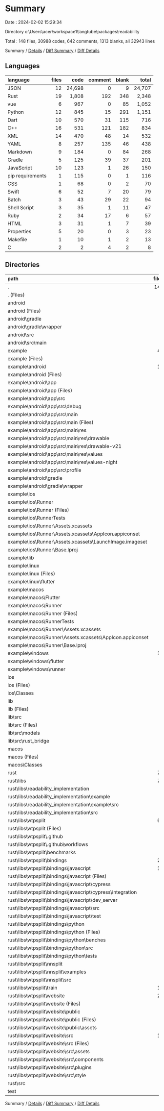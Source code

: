 # Summary

Date : 2024-02-02 15:29:34

Directory c:\\Users\\acer\\workspace1\\langtube\\packages\\readability

Total : 148 files,  30988 codes, 642 comments, 1313 blanks, all 32943 lines

Summary / [Details](details.md) / [Diff Summary](diff.md) / [Diff Details](diff-details.md)

## Languages
| language | files | code | comment | blank | total |
| :--- | ---: | ---: | ---: | ---: | ---: |
| JSON | 12 | 24,698 | 0 | 9 | 24,707 |
| Rust | 19 | 1,808 | 192 | 348 | 2,348 |
| vue | 6 | 967 | 0 | 85 | 1,052 |
| Python | 12 | 845 | 15 | 291 | 1,151 |
| Dart | 10 | 570 | 31 | 115 | 716 |
| C++ | 16 | 531 | 121 | 182 | 834 |
| XML | 14 | 470 | 48 | 14 | 532 |
| YAML | 8 | 257 | 135 | 46 | 438 |
| Markdown | 9 | 184 | 0 | 84 | 268 |
| Gradle | 5 | 125 | 39 | 37 | 201 |
| JavaScript | 10 | 123 | 1 | 26 | 150 |
| pip requirements | 1 | 115 | 0 | 1 | 116 |
| CSS | 1 | 68 | 0 | 2 | 70 |
| Swift | 6 | 52 | 7 | 20 | 79 |
| Batch | 3 | 43 | 29 | 22 | 94 |
| Shell Script | 3 | 35 | 1 | 11 | 47 |
| Ruby | 2 | 34 | 17 | 6 | 57 |
| HTML | 3 | 31 | 1 | 7 | 39 |
| Properties | 5 | 20 | 0 | 3 | 23 |
| Makefile | 1 | 10 | 1 | 2 | 13 |
| C | 2 | 2 | 4 | 2 | 8 |

## Directories
| path | files | code | comment | blank | total |
| :--- | ---: | ---: | ---: | ---: | ---: |
| . | 148 | 30,988 | 642 | 1,313 | 32,943 |
| . (Files) | 8 | 116 | 47 | 41 | 204 |
| android | 5 | 82 | 63 | 39 | 184 |
| android (Files) | 3 | 74 | 63 | 37 | 174 |
| android\\gradle | 1 | 5 | 0 | 1 | 6 |
| android\\gradle\\wrapper | 1 | 5 | 0 | 1 | 6 |
| android\\src | 1 | 3 | 0 | 1 | 4 |
| android\\src\\main | 1 | 3 | 0 | 1 | 4 |
| example | 45 | 1,447 | 270 | 277 | 1,994 |
| example (Files) | 3 | 33 | 88 | 26 | 147 |
| example\\android | 12 | 159 | 51 | 33 | 243 |
| example\\android (Files) | 3 | 39 | 0 | 9 | 48 |
| example\\android\\app | 8 | 115 | 51 | 23 | 189 |
| example\\android\\app (Files) | 1 | 55 | 5 | 13 | 73 |
| example\\android\\app\\src | 7 | 60 | 46 | 10 | 116 |
| example\\android\\app\\src\\debug | 1 | 3 | 4 | 1 | 8 |
| example\\android\\app\\src\\main | 5 | 54 | 38 | 8 | 100 |
| example\\android\\app\\src\\main (Files) | 1 | 28 | 6 | 2 | 36 |
| example\\android\\app\\src\\main\\res | 4 | 26 | 32 | 6 | 64 |
| example\\android\\app\\src\\main\\res\\drawable | 1 | 4 | 7 | 2 | 13 |
| example\\android\\app\\src\\main\\res\\drawable-v21 | 1 | 4 | 7 | 2 | 13 |
| example\\android\\app\\src\\main\\res\\values | 1 | 9 | 9 | 1 | 19 |
| example\\android\\app\\src\\main\\res\\values-night | 1 | 9 | 9 | 1 | 19 |
| example\\android\\app\\src\\profile | 1 | 3 | 4 | 1 | 8 |
| example\\android\\gradle | 1 | 5 | 0 | 1 | 6 |
| example\\android\\gradle\\wrapper | 1 | 5 | 0 | 1 | 6 |
| example\\ios | 8 | 229 | 4 | 13 | 246 |
| example\\ios\\Runner | 7 | 222 | 2 | 9 | 233 |
| example\\ios\\Runner (Files) | 2 | 13 | 0 | 3 | 16 |
| example\\ios\\RunnerTests | 1 | 7 | 2 | 4 | 13 |
| example\\ios\\Runner\\Assets.xcassets | 3 | 148 | 0 | 4 | 152 |
| example\\ios\\Runner\\Assets.xcassets\\AppIcon.appiconset | 1 | 122 | 0 | 1 | 123 |
| example\\ios\\Runner\\Assets.xcassets\\LaunchImage.imageset | 2 | 26 | 0 | 3 | 29 |
| example\\ios\\Runner\\Base.lproj | 2 | 61 | 2 | 2 | 65 |
| example\\lib | 1 | 52 | 1 | 8 | 61 |
| example\\linux | 5 | 94 | 27 | 38 | 159 |
| example\\linux (Files) | 3 | 86 | 18 | 27 | 131 |
| example\\linux\\flutter | 2 | 8 | 9 | 11 | 28 |
| example\\macos | 6 | 444 | 5 | 16 | 465 |
| example\\macos\\Flutter | 1 | 6 | 3 | 4 | 13 |
| example\\macos\\Runner | 4 | 431 | 0 | 8 | 439 |
| example\\macos\\Runner (Files) | 2 | 20 | 0 | 6 | 26 |
| example\\macos\\RunnerTests | 1 | 7 | 2 | 4 | 13 |
| example\\macos\\Runner\\Assets.xcassets | 1 | 68 | 0 | 1 | 69 |
| example\\macos\\Runner\\Assets.xcassets\\AppIcon.appiconset | 1 | 68 | 0 | 1 | 69 |
| example\\macos\\Runner\\Base.lproj | 1 | 343 | 0 | 1 | 344 |
| example\\windows | 10 | 436 | 94 | 143 | 673 |
| example\\windows\\flutter | 2 | 8 | 9 | 11 | 28 |
| example\\windows\\runner | 8 | 428 | 85 | 132 | 645 |
| ios | 2 | 18 | 11 | 4 | 33 |
| ios (Files) | 1 | 17 | 9 | 3 | 29 |
| ios\\Classes | 1 | 1 | 2 | 1 | 4 |
| lib | 7 | 503 | 30 | 103 | 636 |
| lib (Files) | 1 | 3 | 0 | 1 | 4 |
| lib\\src | 6 | 500 | 30 | 102 | 632 |
| lib\\src (Files) | 2 | 49 | 2 | 11 | 62 |
| lib\\src\\models | 2 | 192 | 2 | 28 | 222 |
| lib\\src\\rust_bridge | 2 | 259 | 26 | 63 | 348 |
| macos | 2 | 18 | 10 | 4 | 32 |
| macos (Files) | 1 | 17 | 8 | 3 | 28 |
| macos\\Classes | 1 | 1 | 2 | 1 | 4 |
| rust | 77 | 28,789 | 211 | 841 | 29,841 |
| rust\\libs | 73 | 28,648 | 193 | 806 | 29,647 |
| rust\\libs\\readability_implementation | 5 | 439 | 50 | 63 | 552 |
| rust\\libs\\readability_implementation\\example | 1 | 13 | 32 | 8 | 53 |
| rust\\libs\\readability_implementation\\example\\src | 1 | 13 | 32 | 8 | 53 |
| rust\\libs\\readability_implementation\\src | 4 | 426 | 18 | 55 | 499 |
| rust\\libs\\wtpsplit | 68 | 28,209 | 143 | 743 | 29,095 |
| rust\\libs\\wtpsplit (Files) | 4 | 51 | 1 | 18 | 70 |
| rust\\libs\\wtpsplit\\.github | 2 | 190 | 0 | 15 | 205 |
| rust\\libs\\wtpsplit\\.github\\workflows | 2 | 190 | 0 | 15 | 205 |
| rust\\libs\\wtpsplit\\benchmarks | 2 | 38 | 0 | 18 | 56 |
| rust\\libs\\wtpsplit\\bindings | 23 | 7,177 | 70 | 162 | 7,409 |
| rust\\libs\\wtpsplit\\bindings\\javascript | 16 | 6,841 | 24 | 74 | 6,939 |
| rust\\libs\\wtpsplit\\bindings\\javascript (Files) | 3 | 54 | 0 | 2 | 56 |
| rust\\libs\\wtpsplit\\bindings\\javascript\\cypress | 1 | 13 | 0 | 3 | 16 |
| rust\\libs\\wtpsplit\\bindings\\javascript\\cypress\\integration | 1 | 13 | 0 | 3 | 16 |
| rust\\libs\\wtpsplit\\bindings\\javascript\\dev_server | 8 | 6,514 | 0 | 16 | 6,530 |
| rust\\libs\\wtpsplit\\bindings\\javascript\\src | 3 | 232 | 24 | 48 | 304 |
| rust\\libs\\wtpsplit\\bindings\\javascript\\test | 1 | 28 | 0 | 5 | 33 |
| rust\\libs\\wtpsplit\\bindings\\python | 7 | 336 | 46 | 88 | 470 |
| rust\\libs\\wtpsplit\\bindings\\python (Files) | 1 | 10 | 1 | 2 | 13 |
| rust\\libs\\wtpsplit\\bindings\\python\\benches | 1 | 12 | 0 | 6 | 18 |
| rust\\libs\\wtpsplit\\bindings\\python\\src | 3 | 295 | 45 | 68 | 408 |
| rust\\libs\\wtpsplit\\bindings\\python\\tests | 2 | 19 | 0 | 12 | 31 |
| rust\\libs\\wtpsplit\\nnsplit | 5 | 719 | 57 | 146 | 922 |
| rust\\libs\\wtpsplit\\nnsplit\\examples | 2 | 34 | 0 | 11 | 45 |
| rust\\libs\\wtpsplit\\nnsplit\\src | 3 | 685 | 57 | 135 | 877 |
| rust\\libs\\wtpsplit\\train | 11 | 5,708 | 13 | 246 | 5,967 |
| rust\\libs\\wtpsplit\\website | 21 | 14,326 | 2 | 138 | 14,466 |
| rust\\libs\\wtpsplit\\website (Files) | 5 | 13,186 | 1 | 9 | 13,196 |
| rust\\libs\\wtpsplit\\website\\public | 4 | 22 | 1 | 3 | 26 |
| rust\\libs\\wtpsplit\\website\\public (Files) | 1 | 19 | 1 | 3 | 23 |
| rust\\libs\\wtpsplit\\website\\public\\assets | 3 | 3 | 0 | 0 | 3 |
| rust\\libs\\wtpsplit\\website\\src | 12 | 1,118 | 0 | 126 | 1,244 |
| rust\\libs\\wtpsplit\\website\\src (Files) | 2 | 166 | 0 | 17 | 183 |
| rust\\libs\\wtpsplit\\website\\src\\assets | 3 | 68 | 0 | 32 | 100 |
| rust\\libs\\wtpsplit\\website\\src\\components | 5 | 811 | 0 | 72 | 883 |
| rust\\libs\\wtpsplit\\website\\src\\plugins | 1 | 5 | 0 | 3 | 8 |
| rust\\libs\\wtpsplit\\website\\src\\style | 1 | 68 | 0 | 2 | 70 |
| rust\\src | 4 | 141 | 18 | 35 | 194 |
| test | 2 | 15 | 0 | 4 | 19 |

Summary / [Details](details.md) / [Diff Summary](diff.md) / [Diff Details](diff-details.md)